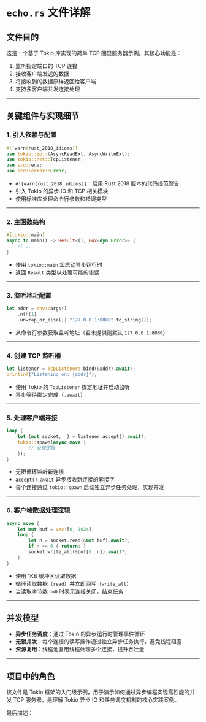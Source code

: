# `echo.rs` 文件详解

## **文件目的**
这是一个基于 Tokio 库实现的简单 TCP 回显服务器示例。其核心功能是：
1. 监听指定端口的 TCP 连接
2. 接收客户端发送的数据
3. 将接收到的数据原样返回给客户端
4. 支持多客户端并发连接处理

---

## **关键组件与实现细节**

### **1. 引入依赖与配置**
```rust
#![warn(rust_2018_idioms)]
use tokio::io::{AsyncReadExt, AsyncWriteExt};
use tokio::net::TcpListener;
use std::env;
use std::error::Error;
```
- `#![warn(rust_2018_idioms)]`：启用 Rust 2018 版本的代码规范警告
- 引入 Tokio 的异步 IO 和 TCP 相关模块
- 使用标准库处理命令行参数和错误类型

---

### **2. 主函数结构**
```rust
#[tokio::main]
async fn main() -> Result<(), Box<dyn Error>> {
    // ...
}
```
- 使用 `tokio::main` 宏启动异步运行时
- 返回 `Result` 类型以处理可能的错误

---

### **3. 监听地址配置**
```rust
let addr = env::args()
    .nth(1)
    .unwrap_or_else(|| "127.0.0.1:8080".to_string());
```
- 从命令行参数获取监听地址（若未提供则默认 `127.0.0.1:8080`）

---

### **4. 创建 TCP 监听器**
```rust
let listener = TcpListener::bind(&addr).await?;
println!("Listening on: {addr}");
```
- 使用 Tokio 的 `TcpListener` 绑定地址并启动监听
- 异步等待绑定完成（`.await`）

---

### **5. 处理客户端连接**
```rust
loop {
    let (mut socket, _) = listener.accept().await?;
    tokio::spawn(async move {
        // 处理逻辑
    });
}
```
- 无限循环监听新连接
- `accept().await` 异步接收新连接的套接字
- 每个连接通过 `tokio::spawn` 启动独立异步任务处理，实现并发

---

### **6. 客户端数据处理逻辑**
```rust
async move {
    let mut buf = vec![0; 1024];
    loop {
        let n = socket.read(&mut buf).await?;
        if n == 0 { return; }
        socket.write_all(&buf[0..n]).await?;
    }
}
```
- 使用 1KB 缓冲区读取数据
- 循环读取数据（`read`）并立即回写（`write_all`）
- 当读取字节数 `n=0` 时表示连接关闭，结束任务

---

## **并发模型**
- **异步任务调度**：通过 Tokio 的异步运行时管理事件循环
- **无锁并发**：每个连接的读写操作通过独立异步任务执行，避免线程阻塞
- **资源复用**：线程池复用线程处理多个连接，提升吞吐量

---

## **项目中的角色**
该文件是 Tokio 框架的入门级示例，用于演示如何通过异步编程实现高性能的并发 TCP 服务器，是理解 Tokio 异步 IO 和任务调度机制的核心实践案例。

最后描述：  